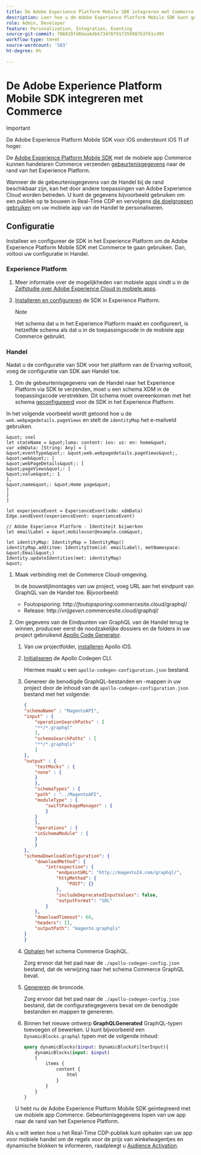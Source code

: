 ```yaml
---
title: De Adobe Experience Platform Mobile SDK integreren met Commerce
description: Leer hoe u de Adobe Experience Platform Mobile SDK kunt gebruiken met uw headless of aangepaste Commerce-winkel.
role: Admin, Developer
feature: Personalization, Integration, Eventing
source-git-commit: f06020fd6bea6dbb73476f91f359987b3f61cd95
workflow-type: tm+mt
source-wordcount: '583'
ht-degree: 0%

---
```


# De Adobe Experience Platform Mobile SDK integreren met Commerce

>[!IMPORTANT]
>
>De Adobe Experience Platform Mobile SDK voor iOS ondersteunt iOS 11 of hoger.

De [Adobe Experience Platform Mobile SDK](https://developer.adobe.com/client-sdks/documentation/) met de mobiele app Commerce kunnen handelaren Commerce verzenden  [gebeurtenisgegevens](events.md) naar de rand van het Experience Platform.

Wanneer de de gebeurtenisgegevens van de Handel bij de rand beschikbaar zijn, kan het door andere toepassingen van Adobe Experience Cloud worden betreden. U kunt de gegevens bijvoorbeeld gebruiken om een publiek op te bouwen in Real-Time CDP en vervolgens [die doelgroepen gebruiken](https://experienceleague.adobe.com/docs/commerce-admin/customers/audience-activation.html) om uw mobiele app van de Handel te personaliseren.

## Configuratie

Installeer en configureer de SDK in het Experience Platform om de Adobe Experience Platform Mobile SDK met Commerce te gaan gebruiken. Dan, voltooi uw configuratie in Handel.

### Experience Platform

1. Meer informatie over de mogelijkheden van mobiele apps vindt u in de [Zelfstudie over Adobe Experience Cloud in mobiele apps](https://experienceleague.adobe.com/docs/platform-learn/implement-mobile-sdk/overview.html).

1. [Installeren en configureren](https://developer.adobe.com/client-sdks/documentation/getting-started/) de SDK in Experience Platform.

   >[!NOTE]
   >
   >Het schema dat u in het Experience Platform maakt en configureert, is hetzelfde schema als dat u in de toepassingscode in de mobiele app Commerce gebruikt.

### Handel

Nadat u de configuratie van SDK voor het platform van de Ervaring voltooit, voeg de configuratie van SDK aan Handel toe.

1. Om de gebeurtenisgegevens van de Handel naar het Experience Platform via SDK te verzenden, moet u een schema XDM in de toepassingscode verstrekken. Dit schema moet overeenkomen met het schema [geconfigureerd](https://developer.adobe.com/client-sdks/documentation/getting-started/set-up-schemas-and-datasets/) voor de SDK in het Experience Platform.

In het volgende voorbeeld wordt getoond hoe u de `web.webpagedetails.pageViews` en stelt de `identityMap` het e-mailveld gebruiken.

    &quot; snel
    let stateName = &quot;luma: content: ios: us: en: home&quot;
    var xdmData: [String: Any] = [
    &quot;eventType&quot;: &quot;web.webpagedetails.pageViews&quot;,
    &quot;web&quot;: [
    &quot;webPageDetails&quot;: [
    &quot;pageViews&quot;: [
    &quot;value&quot;: 1
    ],
    &quot;name&quot;: &quot;Home page&quot;
    ]
    ]
    ]
    
    let experienceEvent = ExperienceEvent(xdm: xdmData)
    Edge.sendEvent(experienceEvent: experienceEvent)
    
    // Adobe Experience Platform - Identiteit bijwerken
    let emailLabel = &quot;mobileuser@example.com&quot;
    
    let identityMap: IdentityMap = IdentityMap()
    identityMap.add(item: IdentityItem(id: emailLabel), metNamespace: &quot;Email&quot;)
    Identity.updateIdentities(met: identityMap)
    &quot;

1. Maak verbinding met de Commerce Cloud-omgeving.

   In de bouwstijlmontages van uw project, voeg URL aan het eindpunt van GraphQL van de Handel toe. Bijvoorbeeld:

   - Foutopsporing: http://_foutopsporing_.commercesite.cloud/graphql/
   - Release: http://_vrijgeven_.commercesite.cloud/graphql/

1. Om gegevens van de Eindpunten van GraphQL van de Handel terug te winnen, produceer eerst de noodzakelijke dossiers en de folders in uw project gebruikend [Apollo Code Generator](https://www.apollographql.com/docs/ios/).

   1. Van uw projectfolder, [installeren](https://www.apollographql.com/docs/ios/get-started#1-install-the-apollo-frameworks) Apollo iOS.

   1. [Initialiseren](https://www.apollographql.com/docs/ios/code-generation/codegen-cli/#initialize) de Apollo Codegen CLI.

      Hiermee maakt u een `apollo-codegen-configuration.json` bestand.

   1. Genereer de benodigde GraphQL-bestanden en -mappen in uw project door de inhoud van de `apollo-codegen-configuration.json` bestand met het volgende:

      ```json
      {
      "schemaName" : "MagentoAPI",
      "input" : {
          "operationSearchPaths" : [
          "**/*.graphql"
          ],
          "schemaSearchPaths" : [
          "**/*.graphqls"
          ]
      },
      "output" : {
          "testMocks" : {
          "none" : {
          }
          },
          "schemaTypes" : {
          "path" : "../MagentoAPI",
          "moduleType" : {
              "swiftPackageManager" : {
              }
          }
          },
          "operations" : {
          "inSchemaModule" : {
          }
          }
      },
      "schemaDownloadConfiguration": {
          "downloadMethod": {
              "introspection": {
                  "endpointURL": "http://magento24.com/graphql/",
                  "httpMethod": {
                      "POST": {}
                  },
                  "includeDeprecatedInputValues": false,
                  "outputFormat": "SDL"
              }
          },
          "downloadTimeout": 60,
          "headers": [],
          "outputPath": "magento.graphqls"
      }
      }
      ```

   1. [Ophalen](https://www.apollographql.com/docs/ios/code-generation/codegen-cli/#fetch-schema) het schema Commerce GraphQL.

      Zorg ervoor dat het pad naar de `./apollo-codegen-config.json` bestand, dat de verwijzing naar het schema Commerce GraphQL bevat.

   1. [Genereren](https://www.apollographql.com/docs/ios/code-generation/codegen-cli/#generate) de broncode.

      Zorg ervoor dat het pad naar de `./apollo-codegen-config.json` bestand, dat de configuratiegegevens bevat om de benodigde bestanden en mappen te genereren.

   1. Binnen het nieuwe ontwerp **GraphQLGenerated** GraphQL-typen toevoegen of bewerken. U kunt bijvoorbeeld een `DynamicBlocks.graphql` typen met de volgende inhoud:

      ```graphql
      query dynamicBlocks($input: DynamicBlocksFilterInput){
          dynamicBlocks(input: $input)
          {
              items {
                  content {
                      html
                  }
              }
          }
      }
      ```

   U hebt nu de Adobe Experience Platform Mobile SDK geïntegreerd met uw mobiele app Commerce. Gebeurtenisgegevens lopen van uw app naar de rand van het Experience Platform.

Als u wilt weten hoe u het Real-Time CDP-publiek kunt ophalen van uw app voor mobiele handel om de regels voor de prijs van winkelwagentjes en dynamische blokken te informeren, raadpleegt u [Audience Activation](https://experienceleague.adobe.com/docs/commerce-admin/customers/audience-activation.html).
